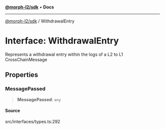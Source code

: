 [**@morph-l2/sdk**](../globals.md) • **Docs**

***

[@morph-l2/sdk](../globals.md) / WithdrawalEntry

# Interface: WithdrawalEntry

Represents a withdrawal entry within the logs of a L2 to L1
CrossChainMessage

## Properties

### MessagePassed

> **MessagePassed**: `any`

#### Source

src/interfaces/types.ts:292
